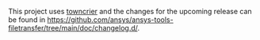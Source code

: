 This project uses [towncrier](https://towncrier.readthedocs.io/) and the changes for the upcoming release can be found in <https://github.com/ansys/ansys-tools-filetransfer/tree/main/doc/changelog.d/>.

<!-- towncrier release notes start -->
